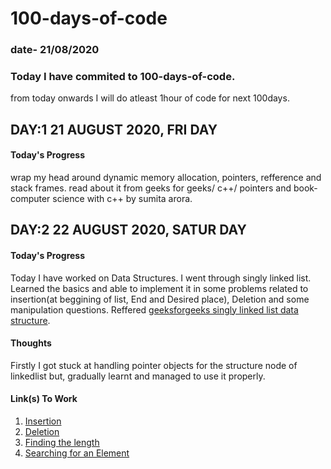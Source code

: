 # 100-days-of-code 
### date- 21/08/2020
### Today I have commited to 100-days-of-code. 
from today onwards I will do atleast 1hour of code for next 100days.

## DAY:1 21 AUGUST 2020, FRI DAY
#### Today's Progress   
wrap my head around dynamic memory allocation, pointers, refference and stack frames.
read about it from geeks for geeks/ c++/ pointers and book- computer science with c++ by sumita arora.

## DAY:2 22 AUGUST 2020, SATUR DAY
#### Today's Progress   
Today I have worked on Data Structures.
I went through singly linked list. Learned the basics and able to implement it in some problems related to insertion(at beggining of list, End and Desired place), Deletion and some manipulation questions. Reffered [geeksforgeeks singly linked list data structure](https://www.geeksforgeeks.org/data-structures/linked-list/#singlyLinkedList).
#### Thoughts
Firstly I got stuck at handling pointer objects for the structure node of linkedlist but, gradually learnt and managed to use it properly.

#### Link(s) To Work
1. [Insertion](http://geeksquiz.com/linked-list-set-2-inserting-a-node/)
2. [Deletion](http://geeksquiz.com/delete-a-linked-list-node-at-a-given-position/)
3. [Finding the length](http://geeksquiz.com/find-length-of-a-linked-list-iterative-and-recursive/)
4. [Searching for an Element](http://geeksquiz.com/search-an-element-in-a-linked-list-iterative-and-recursive/)

